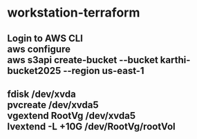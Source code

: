 # workstation-terraform

Login to AWS CLI\
aws configure\
aws s3api create-bucket --bucket karthi-bucket2025 --region us-east-1
---
fdisk /dev/xvda \
pvcreate /dev/xvda5 \
vgextend RootVg /dev/xvda5 \
lvextend -L +10G /dev/RootVg/rootVol 
---
